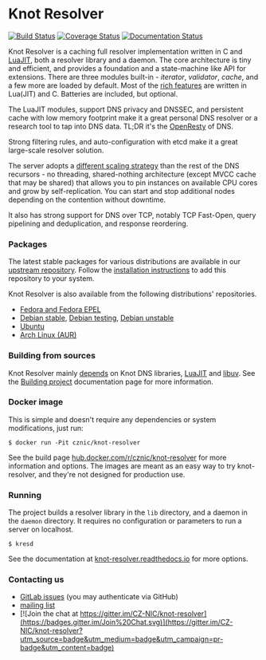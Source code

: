 # Knot Resolver

[![Build Status](https://gitlab.labs.nic.cz/knot/knot-resolver/badges/nightly/pipeline.svg?x)](https://gitlab.labs.nic.cz/knot/knot-resolver/commits/nightly)
[![Coverage Status](https://gitlab.labs.nic.cz/knot/knot-resolver/badges/nightly/coverage.svg?x)](https://knot.pages.labs.nic.cz/knot-resolver/)
[![Documentation Status](https://readthedocs.org/projects/knot-resolver/badge/?version=latest)](https://readthedocs.org/projects/knot-resolver/?badge=latest)

Knot Resolver is a caching full resolver implementation written in C and [LuaJIT][luajit], both a resolver library and a daemon. The core architecture is tiny and efficient, and provides a foundation and
a state-machine like API for extensions. There are three modules built-in - *iterator*, *validator*, *cache*, and a few more are loaded by default. Most of the [rich features](https://knot-resolver.readthedocs.io/en/latest/modules.html) are written in Lua(JIT) and C. Batteries are included, but optional.

The LuaJIT modules, support DNS privacy and DNSSEC, and persistent cache with low memory footprint make it a great personal DNS resolver or a research tool to tap into DNS data. TL;DR it's the [OpenResty][openresty] of DNS.

Strong filtering rules, and auto-configuration with etcd make it a great large-scale resolver solution.

The server adopts a [different scaling strategy][scaling] than the rest of the DNS recursors - no threading, shared-nothing architecture (except MVCC cache that may be shared) that allows you to pin instances on available CPU cores and grow by self-replication. You can start and stop additional nodes depending on the contention without downtime.

It also has strong support for DNS over TCP, notably TCP Fast-Open, query pipelining and deduplication, and response reordering.

### Packages

The latest stable packages for various distributions are available in our
[upstream repository](https://build.opensuse.org/package/show/home:CZ-NIC:knot-resolver-latest/knot-resolver).
Follow the
[installation instructions](https://software.opensuse.org//download.html?project=home%3ACZ-NIC%3Aknot-resolver-latest&package=knot-resolver)
to add this repository to your system.

Knot Resolver is also available from the following distributions' repositories.

* [Fedora and Fedora EPEL](https://apps.fedoraproject.org/packages/knot-resolver)
* [Debian stable](https://packages.debian.org/stable/knot-resolver),
  [Debian testing](https://packages.debian.org/testing/knot-resolver),
  [Debian unstable](https://packages.debian.org/sid/knot-resolver)
* [Ubuntu](https://packages.ubuntu.com/bionic/knot-resolver)
* [Arch Linux (AUR)](https://aur.archlinux.org/packages/knot-resolver)

### Building from sources

Knot Resolver mainly [depends][depends] on Knot DNS libraries, [LuaJIT][luajit] and [libuv][libuv].
See the [Building project][depends] documentation page for more information.

### Docker image

This is simple and doesn't require any dependencies or system modifications, just run:

```
$ docker run -Pit cznic/knot-resolver
```

See the build page [hub.docker.com/r/cznic/knot-resolver](https://hub.docker.com/r/cznic/knot-resolver/) for more information and options.
The images are meant as an easy way to try knot-resolver, and they're not designed for production use.

### Running

The project builds a resolver library in the `lib` directory, and a daemon in the `daemon` directory. It requires no configuration or parameters to run a server on localhost.

```
$ kresd
```

See the documentation at [knot-resolver.readthedocs.io][doc] for more options.

[depends]: https://knot-resolver.readthedocs.io/en/stable/build.html
[doc]: https://knot-resolver.readthedocs.io/en/stable/index.html
[scaling]: https://knot-resolver.readthedocs.io/en/stable/daemon.html#scaling-out
[deckard]: https://gitlab.labs.nic.cz/knot/deckard
[luajit]: https://luajit.org/
[libuv]: http://libuv.org
[openresty]: https://openresty.org/

### Contacting us

- [GitLab issues](https://gitlab.labs.nic.cz/knot/knot-resolver/issues) (you may authenticate via GitHub)
- [mailing list](https://lists.nic.cz/cgi-bin/mailman/listinfo/knot-resolver-users)
- [![Join the chat at https://gitter.im/CZ-NIC/knot-resolver](https://badges.gitter.im/Join%20Chat.svg)](https://gitter.im/CZ-NIC/knot-resolver?utm_source=badge&utm_medium=badge&utm_campaign=pr-badge&utm_content=badge)

